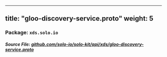 
---
title: "gloo-discovery-service.proto"
weight: 5
---

<!-- Code generated by solo-kit. DO NOT EDIT. -->


### Package: `xds.solo.io`

##### Source File: [github.com/solo-io/solo-kit/api/xds/gloo-discovery-service.proto](https://github.com/solo-io/solo-kit/blob/master/api/xds/gloo-discovery-service.proto)






<!-- Start of HubSpot Embed Code -->
<script type="text/javascript" id="hs-script-loader" async defer src="//js.hs-scripts.com/5130874.js"></script>
<!-- End of HubSpot Embed Code -->
